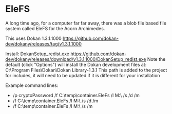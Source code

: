 EleFS
=====

A long time ago, for a computer far far away, there was a blob file based file system called EleFS for the Acorn Archimedes.

This uses Dokan 1.3.1.1000 https://github.com/dokan-dev/dokany/releases/tag/v1.3.1.1000

Install: DokanSetup_redist.exe
	https://github.com/dokan-dev/dokany/releases/download/v1.3.1.1000/DokanSetup_redist.exe
	Note the default (click "Options") will install the Dokan development files at: C:\Program Files\Dokan\Dokan Library-1.3.1
		This path is added to the project for includes, it will need to be updated if it is different for your installation



Example command lines:

* /p cryptoPassword /f C:\temp\container.EleFs /l M:\ /s /d /m
* /f C:\temp\container.EleFs /l M:\ /s /d /m
* /f C:\temp\container.EleFs /l M:\ /s /m
